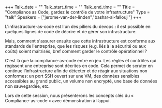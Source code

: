 +++
Talk_date = ""
Talk_start_time = ""
Talk_end_time = ""
Title = "Compliance as Code, gardez le contrôle de votre infrastructure"
Type = "talk"
Speakers = ["jerome-van-der-linden","bashar-al-fallouji"]
+++

L'infrastructure-as-code est l'un des piliers du devops : il est possible en quelques lignes de code de décrire et de gérer son infrastructure.
 
Mais, comment s'assurer ensuite que cette infrastructure est conforme aux standards de l'entreprise, que les risques (e.g. liés à la sécurité ou aux coûts) soient maitrisés, bref comment garder le contrôle opérationnel ?
 
C'est là que la compliance-as-code entre en jeu. Les règles et contrôles qui régissent une entreprise sont décrites en code. Cela permet de scruter en continue l’infrastructure afin de détecter et de réagir aux situations non conformes: un port SSH ouvert sur une VM, des données sensibles accessibles au grand public, un volume non encrypté, une base de données non sauvegardée, etc.
 
Lors de cette session, nous présenterons les concepts clés du « Compliance-as-code » avec démonstration à l’appui.
